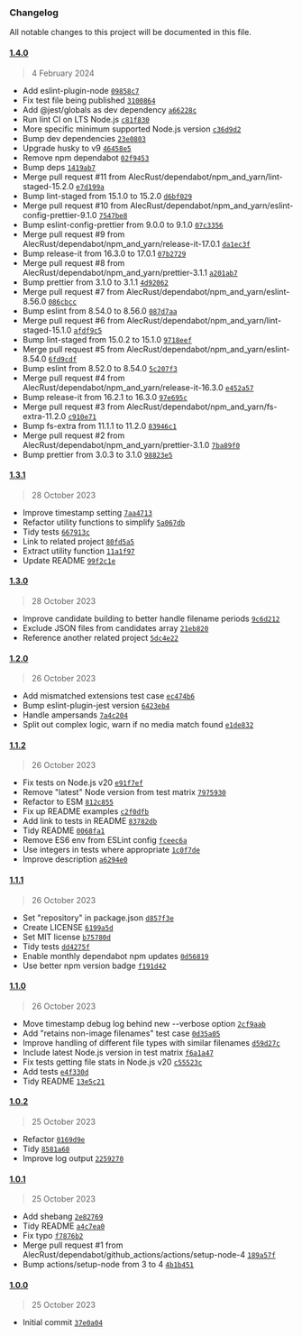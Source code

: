 ### Changelog

All notable changes to this project will be documented in this file.

#### [1.4.0](https://github.com/AlecRust/gphotos-takeout-repair/releases/tag/1.4.0)

> 4 February 2024

- Add eslint-plugin-node [`09858c7`](https://github.com/AlecRust/gphotos-takeout-repair/commit/09858c7d11ab875d7fd5a74242652aae46855cb5)
- Fix test file being published [`3100864`](https://github.com/AlecRust/gphotos-takeout-repair/commit/31008647fe4ea29546644f973080cdddbcfa148d)
- Add @jest/globals as dev dependency [`a66228c`](https://github.com/AlecRust/gphotos-takeout-repair/commit/a66228ca14a6d95f2d58b851ce6f67c4d3ac32cf)
- Run lint CI on LTS Node.js [`c81f830`](https://github.com/AlecRust/gphotos-takeout-repair/commit/c81f830b0d8141ebb158011fd21316a325568ac8)
- More specific minimum supported Node.js version [`c36d9d2`](https://github.com/AlecRust/gphotos-takeout-repair/commit/c36d9d25ff2846836ab076b567124e2a930aabb3)
- Bump dev dependencies [`23e0803`](https://github.com/AlecRust/gphotos-takeout-repair/commit/23e080378d94dcb9ff9b280bedcdd66eb43b990b)
- Upgrade husky to v9 [`46458e5`](https://github.com/AlecRust/gphotos-takeout-repair/commit/46458e572d207d0e6d99c6c7b45bd57389a7fc58)
- Remove npm dependabot [`02f9453`](https://github.com/AlecRust/gphotos-takeout-repair/commit/02f945315daf4848193bfc0fc27eaa141bbadd6f)
- Bump deps [`1419ab7`](https://github.com/AlecRust/gphotos-takeout-repair/commit/1419ab7083bc262a5efd9d821cdfd8c9862c7759)
- Merge pull request #11 from AlecRust/dependabot/npm_and_yarn/lint-staged-15.2.0 [`e7d199a`](https://github.com/AlecRust/gphotos-takeout-repair/commit/e7d199a0cb1a92600907384d234aa1212fb06894)
- Bump lint-staged from 15.1.0 to 15.2.0 [`d6bf029`](https://github.com/AlecRust/gphotos-takeout-repair/commit/d6bf0297cae05515c30c0a89c90703ecd3c9d12c)
- Merge pull request #10 from AlecRust/dependabot/npm_and_yarn/eslint-config-prettier-9.1.0 [`7547be8`](https://github.com/AlecRust/gphotos-takeout-repair/commit/7547be8eb18ea63cee568504e7af54fd19f31e55)
- Bump eslint-config-prettier from 9.0.0 to 9.1.0 [`07c3356`](https://github.com/AlecRust/gphotos-takeout-repair/commit/07c3356aa233b99bcb64d3b86a33aac4fe460a66)
- Merge pull request #9 from AlecRust/dependabot/npm_and_yarn/release-it-17.0.1 [`da1ec3f`](https://github.com/AlecRust/gphotos-takeout-repair/commit/da1ec3f96d0cf86202a784f0cba2642ec4ec25f5)
- Bump release-it from 16.3.0 to 17.0.1 [`07b2729`](https://github.com/AlecRust/gphotos-takeout-repair/commit/07b27293c472ad340dd57e792d37eea2973ccf47)
- Merge pull request #8 from AlecRust/dependabot/npm_and_yarn/prettier-3.1.1 [`a201ab7`](https://github.com/AlecRust/gphotos-takeout-repair/commit/a201ab7d1a02a48d56c04999b7ac5994ea0105c0)
- Bump prettier from 3.1.0 to 3.1.1 [`4d92062`](https://github.com/AlecRust/gphotos-takeout-repair/commit/4d92062ec2da9689503985ba72077ae415d2a27b)
- Merge pull request #7 from AlecRust/dependabot/npm_and_yarn/eslint-8.56.0 [`086cbcc`](https://github.com/AlecRust/gphotos-takeout-repair/commit/086cbccd18ddcfb9733ee9c9d6ba89d1b39a2b3a)
- Bump eslint from 8.54.0 to 8.56.0 [`087d7aa`](https://github.com/AlecRust/gphotos-takeout-repair/commit/087d7aa9078703a0fc04af1b557d327bf85b0fc5)
- Merge pull request #6 from AlecRust/dependabot/npm_and_yarn/lint-staged-15.1.0 [`afdf9c5`](https://github.com/AlecRust/gphotos-takeout-repair/commit/afdf9c548a2e6a09c7dc65bb633bfb36ebd6bbaf)
- Bump lint-staged from 15.0.2 to 15.1.0 [`9718eef`](https://github.com/AlecRust/gphotos-takeout-repair/commit/9718eef25562fcaeef87f61038e39a0cdcf42553)
- Merge pull request #5 from AlecRust/dependabot/npm_and_yarn/eslint-8.54.0 [`6fd9cdf`](https://github.com/AlecRust/gphotos-takeout-repair/commit/6fd9cdf3ca179318e0bf667263fcba71d34e3fc2)
- Bump eslint from 8.52.0 to 8.54.0 [`5c207f3`](https://github.com/AlecRust/gphotos-takeout-repair/commit/5c207f3b95e5aef808d01b58c0d22bf26dde263d)
- Merge pull request #4 from AlecRust/dependabot/npm_and_yarn/release-it-16.3.0 [`e452a57`](https://github.com/AlecRust/gphotos-takeout-repair/commit/e452a57c1545bd7228d13074222d43991c9f0030)
- Bump release-it from 16.2.1 to 16.3.0 [`97e695c`](https://github.com/AlecRust/gphotos-takeout-repair/commit/97e695c287a2091d2d425d38e4123b94f9ee0fb5)
- Merge pull request #3 from AlecRust/dependabot/npm_and_yarn/fs-extra-11.2.0 [`c910e71`](https://github.com/AlecRust/gphotos-takeout-repair/commit/c910e71d5a8e04168d1a08a01af2eb042dd5a7aa)
- Bump fs-extra from 11.1.1 to 11.2.0 [`83946c1`](https://github.com/AlecRust/gphotos-takeout-repair/commit/83946c18291ee5bbe42280795ea4e6f4c2f27ba6)
- Merge pull request #2 from AlecRust/dependabot/npm_and_yarn/prettier-3.1.0 [`7ba89f0`](https://github.com/AlecRust/gphotos-takeout-repair/commit/7ba89f00de98924007c1c166657a05524271769b)
- Bump prettier from 3.0.3 to 3.1.0 [`98823e5`](https://github.com/AlecRust/gphotos-takeout-repair/commit/98823e56b0c5adb9286e0034cb6f836c072d3dfa)

#### [1.3.1](https://github.com/AlecRust/gphotos-takeout-repair/releases/tag/1.3.1)

> 28 October 2023

- Improve timestamp setting [`7aa4713`](https://github.com/AlecRust/gphotos-takeout-repair/commit/7aa4713c54b2a1005c718fc16840b8b388f29594)
- Refactor utility functions to simplify [`5a067db`](https://github.com/AlecRust/gphotos-takeout-repair/commit/5a067db96a98401d5830e8fb736f7cf76a78d104)
- Tidy tests [`667913c`](https://github.com/AlecRust/gphotos-takeout-repair/commit/667913ccaa48c8f489d825623f6e56330fd9d3da)
- Link to related project [`80fd5a5`](https://github.com/AlecRust/gphotos-takeout-repair/commit/80fd5a5e52e66bfd5efbf5799cc7939d240e9f14)
- Extract utility function [`11a1f97`](https://github.com/AlecRust/gphotos-takeout-repair/commit/11a1f97847a0284d508857d285a3bbc14308e417)
- Update README [`99f2c1e`](https://github.com/AlecRust/gphotos-takeout-repair/commit/99f2c1e59d0445bde9e60eb7d1a354241ec2321b)

#### [1.3.0](https://github.com/AlecRust/gphotos-takeout-repair/releases/tag/1.3.0)

> 28 October 2023

- Improve candidate building to better handle filename periods [`9c6d212`](https://github.com/AlecRust/gphotos-takeout-repair/commit/9c6d2123fdcccacb07587be7135ffb131ba57579)
- Exclude JSON files from candidates array [`21eb820`](https://github.com/AlecRust/gphotos-takeout-repair/commit/21eb820e97d80722be76bdb97f5bccf8aecd1132)
- Reference another related project [`5dc4e22`](https://github.com/AlecRust/gphotos-takeout-repair/commit/5dc4e223216e0eacc2e2a635674446219f62b722)

#### [1.2.0](https://github.com/AlecRust/gphotos-takeout-repair/releases/tag/1.2.0)

> 26 October 2023

- Add mismatched extensions test case [`ec474b6`](https://github.com/AlecRust/gphotos-takeout-repair/commit/ec474b67410796d4302ea8210c711c0fbf3df5c4)
- Bump eslint-plugin-jest version [`6423eb4`](https://github.com/AlecRust/gphotos-takeout-repair/commit/6423eb462eb9ec46a0028b129f6ae559137434f8)
- Handle ampersands [`7a4c204`](https://github.com/AlecRust/gphotos-takeout-repair/commit/7a4c2041e9ff62e889b1e28f66c98c07b259a6d9)
- Split out complex logic, warn if no media match found [`e1de832`](https://github.com/AlecRust/gphotos-takeout-repair/commit/e1de832b0aa2503b944c82a1c506f997fb83a581)

#### [1.1.2](https://github.com/AlecRust/gphotos-takeout-repair/releases/tag/1.1.2)

> 26 October 2023

- Fix tests on Node.js v20 [`e91f7ef`](https://github.com/AlecRust/gphotos-takeout-repair/commit/e91f7ef19f0a47a573dfe83bc8c0971600c3bac4)
- Remove "latest" Node version from test matrix [`7975930`](https://github.com/AlecRust/gphotos-takeout-repair/commit/79759304573eeb72c094cc7f0f4ee182b6c489d9)
- Refactor to ESM [`812c855`](https://github.com/AlecRust/gphotos-takeout-repair/commit/812c85578ec10c631a79341c3fb94809bf913f62)
- Fix up README examples [`c2f0dfb`](https://github.com/AlecRust/gphotos-takeout-repair/commit/c2f0dfb39353ce6d0f606af6c5b2adf51135c2b7)
- Add link to tests in README [`83782db`](https://github.com/AlecRust/gphotos-takeout-repair/commit/83782db2b6b2a6622ebfdf17ed3342b5ed1692f4)
- Tidy README [`0068fa1`](https://github.com/AlecRust/gphotos-takeout-repair/commit/0068fa171e464601503c37e6612755e760a0e00d)
- Remove ES6 env from ESLint config [`fceec6a`](https://github.com/AlecRust/gphotos-takeout-repair/commit/fceec6a160e86d7600340cdddff3dc479d3e47c9)
- Use integers in tests where appropriate [`1c0f7de`](https://github.com/AlecRust/gphotos-takeout-repair/commit/1c0f7de48d00758eeaf5df3a448154959aead8d3)
- Improve description [`a6294e0`](https://github.com/AlecRust/gphotos-takeout-repair/commit/a6294e0791ec13eeff4ea9ea4da4134eee3dd9c3)

#### [1.1.1](https://github.com/AlecRust/gphotos-takeout-repair/releases/tag/1.1.1)

> 26 October 2023

- Set "repository" in package.json [`d857f3e`](https://github.com/AlecRust/gphotos-takeout-repair/commit/d857f3e553fc68d572fbe31087d2ee2b005e6e49)
- Create LICENSE [`6199a5d`](https://github.com/AlecRust/gphotos-takeout-repair/commit/6199a5dd01da41a508a8e7019880cae5996e2750)
- Set MIT license [`b75780d`](https://github.com/AlecRust/gphotos-takeout-repair/commit/b75780d37524481a20b958e12ca1e0e27eee6df0)
- Tidy tests [`dd4275f`](https://github.com/AlecRust/gphotos-takeout-repair/commit/dd4275fdb8b5dd4e07dbc74568d05648ca5102ff)
- Enable monthly dependabot npm updates [`0d56819`](https://github.com/AlecRust/gphotos-takeout-repair/commit/0d5681919bc3a3e196bd680173796647a85478e4)
- Use better npm version badge [`f191d42`](https://github.com/AlecRust/gphotos-takeout-repair/commit/f191d42a990205424ebc098b62b762be3054df25)

#### [1.1.0](https://github.com/AlecRust/gphotos-takeout-repair/releases/tag/1.1.0)

> 26 October 2023

- Move timestamp debug log behind new --verbose option [`2cf9aab`](https://github.com/AlecRust/gphotos-takeout-repair/commit/2cf9aab43035ed5e6b52dbda1bc9078d404cfbf1)
- Add "retains non-image filenames" test case [`0d35a05`](https://github.com/AlecRust/gphotos-takeout-repair/commit/0d35a054c826d6b2b56c1a8c6f268a735a7a8691)
- Improve handling of different file types with similar filenames [`d59d27c`](https://github.com/AlecRust/gphotos-takeout-repair/commit/d59d27cd741935d0ee7c1d9300fee2174fc51b00)
- Include latest Node.js version in test matrix [`f6a1a47`](https://github.com/AlecRust/gphotos-takeout-repair/commit/f6a1a478da62dd6af94d39cfd0468072a40da6d1)
- Fix tests getting file stats in Node.js v20 [`c55523c`](https://github.com/AlecRust/gphotos-takeout-repair/commit/c55523c28424e6c200750f60a4cf1ee8ba4aca80)
- Add tests [`e4f330d`](https://github.com/AlecRust/gphotos-takeout-repair/commit/e4f330d602b1ef6948928483aa007c598780d2ac)
- Tidy README [`13e5c21`](https://github.com/AlecRust/gphotos-takeout-repair/commit/13e5c214cc9868e74774a82b8356cb889252c92d)

#### [1.0.2](https://github.com/AlecRust/gphotos-takeout-repair/releases/tag/1.0.2)

> 25 October 2023

- Refactor [`0169d9e`](https://github.com/AlecRust/gphotos-takeout-repair/commit/0169d9e54731fa382cdb704d30df746661613c91)
- Tidy [`8581a68`](https://github.com/AlecRust/gphotos-takeout-repair/commit/8581a68d132de8f8e43b3a8f22f9267ecb13c601)
- Improve log output [`2259270`](https://github.com/AlecRust/gphotos-takeout-repair/commit/2259270a11f63e7c8c2c9ad3047234117e70087a)

#### [1.0.1](https://github.com/AlecRust/gphotos-takeout-repair/releases/tag/1.0.1)

> 25 October 2023

- Add shebang [`2e82769`](https://github.com/AlecRust/gphotos-takeout-repair/commit/2e82769fa3a5583fc213b51a777a67c8f8e99e6f)
- Tidy README [`a4c7ea0`](https://github.com/AlecRust/gphotos-takeout-repair/commit/a4c7ea04d6ab3c5063728042c4beb55841d27f3e)
- Fix typo [`f7876b2`](https://github.com/AlecRust/gphotos-takeout-repair/commit/f7876b2de2f1ac48bcad5015e9e439e42256a892)
- Merge pull request #1 from AlecRust/dependabot/github_actions/actions/setup-node-4 [`189a57f`](https://github.com/AlecRust/gphotos-takeout-repair/commit/189a57f93e10d3dead453aded7775f147e488dc3)
- Bump actions/setup-node from 3 to 4 [`4b1b451`](https://github.com/AlecRust/gphotos-takeout-repair/commit/4b1b451777fb861c321c5d6ad329cdc3567bbfb1)

#### [1.0.0](https://github.com/AlecRust/gphotos-takeout-repair/releases/tag/1.0.0)

> 25 October 2023

- Initial commit [`37e0a04`](https://github.com/AlecRust/gphotos-takeout-repair/commit/37e0a04a837a34d76e17244ed82c0a589d1b242d)

